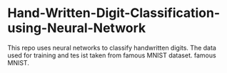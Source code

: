 # Hand-Written-Digit-Classification-using-Neural-Network
This repo uses neural networks to classify handwritten digits. The data used for training and tes ist taken from famous MNIST dataset. famous MNIST.
